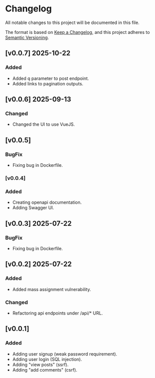 # Changelog

All notable changes to this project will be documented in this file.

The format is based on [Keep a Changelog](https://keepachangelog.com/en/1.1.0/),
and this project adheres to [Semantic Versioning](https://semver.org/spec/v2.0.0.html).

## [v0.0.7] 2025-10-22

### Added

- Added q parameter to post endpoint.
- Added links to pagination outputs.

## [v0.0.6] 2025-09-13

### Changed

- Changed the UI to use VueJS.

## [v0.0.5]

### BugFix

- Fixing bug in Dockerfile.

### [v0.0.4]

### Added

- Creating openapi documentation.
- Adding Swagger UI.

## [v0.0.3] 2025-07-22

### BugFix

- Fixing bug in Dockerfile.

## [v0.0.2] 2025-07-22

### Added

- Added mass assignment vulnerability.

### Changed

- Refactoring api endpoints under /api/* URL.

## [v0.0.1]

### Added

- Adding user signup (weak password requirement).
- Adding user login (SQL injection).
- Adding "view posts" (ssrf).
- Adding "add comments" (csrf).
